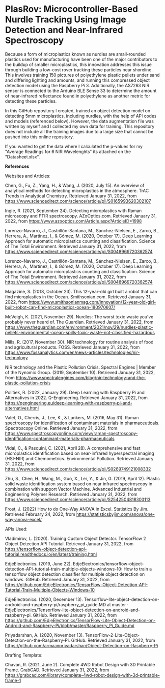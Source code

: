 # PlasRov: Microcontroller-Based Nurdle Tracking Using Image Detection and Near-Infrared Spectroscopy

Because a form of microplastics known as nurdles are small-rounded plastics used for manufacturing have been one of the major contributors to the buildup of smaller microplastics, this innovation addresses this issue through building a low-cost rover tracking these particles near shoreline. This involves training 150 pictures of polyethylene plastic pellets under sand and differing lighting and amounts, and running this compressed object detection model using the Raspberry Pi 3. Additionally, the AS7263 NIR sensor is connected to the Arduino BLE Sense 33 to determine the amount of near-infrared reflectance found in polyethylene as another metric for detecting these particles. 

In this GitHub repository I created, trained an object detection model on detecting 5mm microplastics, including nurdles, with the help of API codes and models (referenced below). However, the data augmentation file was written by myself and I collected my own data for training. This repository does not include all the training images due to a large size that cannot be pushed into this online repository.

If you wanted to get the data where I calculated the p-values for my "Average Readings for 6 NIR Wavelenghts" its attached on the "Datasheet.xlsx".

**References**

Websites and Articles:



Chen, G., Fu, Z., Yang, H., & Wang, J. (2020, July 15). An overview of analytical methods for detecting microplastics in the atmosphere. TrAC Trends in Analytical Chemistry. Retrieved January 31, 2022, from https://www.sciencedirect.com/science/article/pii/S0165993620302107



Ingle, R. (2021, September 24). Detecting microplastics with Raman microscopy and FTIR spectroscopy. AZoOptics.com. Retrieved January 31, 2022, from https://www.azooptics.com/Article.aspx?ArticleID=1998



Lorenzo-Navarro, J., Castrillón-Santana, M., Sánchez-Nielsen, E., Zarco, B., Herrera, A., Martínez, I., & Gómez, M. (2020, October 17). Deep Learning Approach for automatic microplastics counting and classification. Science of The Total Environment. Retrieved January 31, 2022, from https://www.sciencedirect.com/science/article/pii/S0048969720362574



Lorenzo-Navarro, J., Castrillón-Santana, M., Sánchez-Nielsen, E., Zarco, B., Herrera, A., Martínez, I., & Gómez, M. (2020, October 17). Deep Learning Approach for automatic microplastics counting and classification. Science of The Total Environment. Retrieved January 31, 2022, from https://www.sciencedirect.com/science/article/pii/S0048969720362574



Magazine, S. (2018, October 23). This 12-year-old girl built a robot that can find microplastics in the Ocean. Smithsonian.com. Retrieved January 31, 2022, from https://www.smithsonianmag.com/innovation/12-year-old-girl-built-robot-can-find-microplastics-ocean-180970607/



McVeigh, K. (2021, November 29). Nurdles: The worst toxic waste you've probably never heard of. The Guardian. Retrieved January 31, 2022, from https://www.theguardian.com/environment/2021/nov/29/nurdles-plastic-pellets-environmental-ocean-spills-toxic-waste-not-classified-hazardous



Mills, R. (2017, November 30). NIR technology for routine analysis of food and agricultural products. FOSS. Retrieved January 31, 2022, from https://www.fossanalytics.com/en/news-articles/technologies/nir-technology



NIR technology and the Plastic Pollution Crisis. Spectral Engines | Member of the Nynomic Group. (2019, September 10). Retrieved January 31, 2022, from https://www.spectralengines.com/blog/nir-technology-and-the-plastic-pollution-crisis



Politiek, R. (2022, January 29). Deep Learning with Raspberry Pi and Alternatives in 2022. Q-Engineering. Retrieved January 31, 2022, from https://qengineering.eu/deep-learning-with-raspberry-pi-and-alternatives.html



Valet, O., Cherris, J., Lee, K., & Lankers, M. (2016, May 31). Raman spectroscopy for identification of contaminant materials in pharmaceuticals. Spectroscopy Online. Retrieved January 31, 2022, from https://www.spectroscopyonline.com/view/raman-spectroscopy-identification-contaminant-materials-pharmaceuticals



Vidal, C., & Pasquini, C. (2021, April 28). A comprehensive and fast microplastics identification based on near-infrared hyperspectral imaging (HSI-NIR) and Chemometrics. Environmental Pollution. Retrieved January 31, 2022, from https://www.sciencedirect.com/science/article/pii/S0269749121008332



Zhu, S., Chen, H., Wang, M., Guo, X., Lei, Y., & Jin, G. (2019, April 12). Plastic solid waste identification system based on near infrared spectroscopy in combination with support Vector Machine. Advanced Industrial and Engineering Polymer Research. Retrieved January 31, 2022, from https://www.sciencedirect.com/science/article/pii/S2542504818300113 



Frost, J. (2022) How to do One-Way ANOVA in Excel. Statistics By Jim. Retrieved February 24, 2022, from https://statisticsbyjim.com/anova/one-way-anova-excel/







APIs Used:



Vladimirov, L. (2020). Training Custom Object Detector. TensorFlow 2 Object Detection API Tutorial. Retrieved January 31, 2022, from https://tensorflow-object-detection-api-tutorial.readthedocs.io/en/latest/training.html



EdjeElectronics. (2019, June 22). EdjeElectronics/tensorflow-object-detection-API-tutorial-train-multiple-objects-windows-10: How to train a tensorflow object detection classifier for multiple object detection on windows. GitHub. Retrieved January 31, 2022, from https://github.com/EdjeElectronics/TensorFlow-Object-Detection-API-Tutorial-Train-Multiple-Objects-Windows-10



EdjeElectronics. (2020, December 13). Tensorflow-lite-object-detection-on-android-and-raspberry-pi/raspberry_pi_guide.MD at master · EdjeElectronics/Tensorflow-lite-object-detection-on-android-and-raspberry-pi. GitHub. Retrieved January 31, 2022, from https://github.com/EdjeElectronics/TensorFlow-Lite-Object-Detection-on-Android-and-Raspberry-Pi/blob/master/Raspberry_Pi_Guide.md



Priyadarshan, A. (2020, November 13). TensorFlow-2-Lite-Object-Detection-on-the-Raspberry-Pi. GitHub. Retrieved January 31, 2022, from https://github.com/armaanpriyadarshan/Object-Detection-on-Raspberry-Pi







Drafting Template:



Chavan, R. (2021, June 2). Complete 4WD Robot Design with 3D Printable Frame. GrabCAD. Retrieved January 31, 2022, from https://grabcad.com/library/complete-4wd-robot-design-with-3d-printable-frame-1
